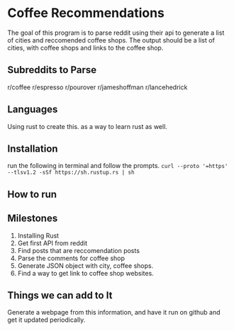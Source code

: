 # Coffee Recommendations

The goal of this program is to parse reddit using their api to generate a list of cities and reccomended coffee shops.
The output should be a list of cities, with coffee shops and links to the coffee shop.

## Subreddits to Parse

r/coffee r/espresso r/pourover r/jameshoffman r/lancehedrick

## Languages
Using rust to create this. as a way to learn rust as well.

## Installation

run the following in terminal and follow the prompts.
`curl --proto '=https' --tlsv1.2 -sSf https://sh.rustup.rs | sh`

## How to run

## Milestones
1. Installing Rust
2. Get first API from reddit
3. Find posts that are reccomendation posts
4. Parse the comments for coffee shop
5. Generate JSON object with city, coffee shops.
6. Find a way to get link to coffee shop websites.

## Things we can add to It

Generate a webpage from this information, and have it run on github and get it updated periodically.

